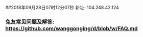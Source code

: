 ##2018年09月28日07时12分07秒 新址: 104.248.42.124
### 兔友常见问题及解答: https://github.com/wanggonging/d/blob/w/FAQ.md
